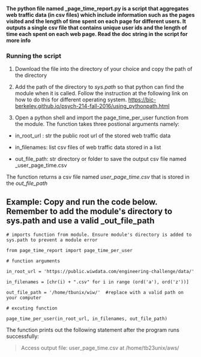 #### The python file named _page_time_report.py is a script that aggregates web traffic data (in csv files) which include information such as the pages visited and the length of time spent on each page for different users. It outputs a single csv file that contains unique user ids and the length of time each spent on each web page. Read the doc string in the script for more info


### Running the script

1. Download the file into the directory of your choice and copy the path of the directory 


2. Add the path of the directory to _sys.path_ so that python can find the module when it is called. Follow the instruction at  the following link on how to do this for different operating system. https://bic-berkeley.github.io/psych-214-fall-2016/using_pythonpath.html


3. Open a python shell and import the page_time_per_user function from the module. The function takes three postional arguments namely:
* in_root_url : str
              the public root url of the stored web traffic data
    
* in_filenames: list
              csv files of web traffic data stored in a list          

* out_file_path: str
                directory or folder to save the output csv file named _user_page_time.csv
                
The function returns a csv file named _user_page_time.csv_ that is stored in the _out_file_path_

## Example: Copy and run the code below. Remember to add the module's directory to sys.path and use a valid _out_file_path

~~~
# imports function from module. Ensure module's directory is added to sys.path to prevent a module error

from page_time_report import page_time_per_user       

# function arguments

in_root_url = 'https://public.wiwdata.com/engineering-challenge/data/'

in_filenames = [chr(i) + ".csv" for i in range (ord('a'), ord('z'))] 

out_file_path = '/home/tbunix/wiw/'  #replace with a valid path on your computer 

# excuting function

page_time_per_user(in_root_url, in_filenames, out_file_path)
~~~~



The function prints out the following statement after the program runs successfully:

 > Access output file: user_page_time.csv at  /home/tb23unix/aws/

